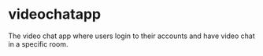 # videochatapp

The video chat app where users login to their accounts and have video chat in a specific room.
